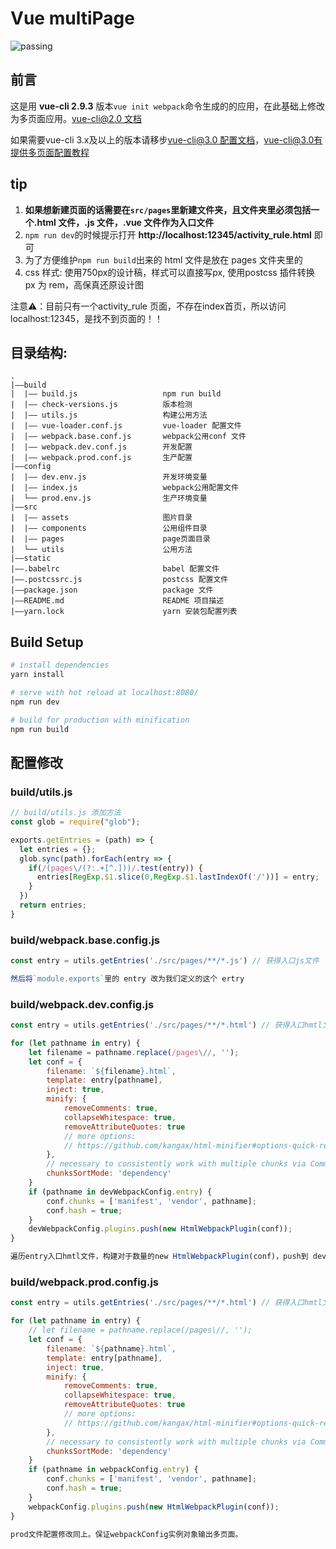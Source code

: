 # Vue multiPage

![passing](https://img.shields.io/badge/build-passing-brightgreen.svg)

## 前言

这是用 **vue-cli 2.9.3** 版本`vue init webpack`命令生成的的应用，在此基础上修改为多页面应用。[vue-cli@2.0 文档](https://github.com/vuejs/vue-cli)

如果需要vue-cli 3.x及以上的版本请移步[vue-cli@3.0 配置文档](https://cli.vuejs.org/zh/guide/#%E8%AF%A5%E7%B3%BB%E7%BB%9F%E7%9A%84%E7%BB%84%E4%BB%B6)，vue-cli@3.0有提供多页面配置教程

## tip

1.  **如果想新建页面的话需要在`src/pages`里新建文件夹，且文件夹里必须包括一个.html 文件，.js 文件，.vue 文件作为入口文件**
2.  `npm run dev`的时候提示打开 **http://localhost:12345/activity_rule.html** 即可
3.  为了方便维护`npm run build`出来的 html 文件是放在 pages 文件夹里的
4.  css 样式: 使用750px的设计稿，样式可以直接写px, 使用postcss 插件转换 px 为 rem，高保真还原设计图

注意⚠️：目前只有一个activity_rule 页面，不存在index首页，所以访问localhost:12345，是找不到页面的！！

## 目录结构:
```
.
|——build
|  |—— build.js                   npm run build
|  |—— check-versions.js          版本检测
|  |—— utils.js                   构建公用方法
|  |—— vue-loader.conf.js         vue-loader 配置文件
|  |—— webpack.base.conf.js       webpack公用conf 文件
|  |—— webpack.dev.conf.js        开发配置
|  |—— webpack.prod.conf.js       生产配置
|——config
|  |—— dev.env.js                 开发环境变量
|  |—— index.js                   webpack公用配置文件
|  └── prod.env.js                生产环境变量
|——src
|  |—— assets                     图片目录
|  |—— components                 公用组件目录 
|  |—— pages                      page页面目录
|  └── utils                      公用方法
|——static
|——.babelrc                       babel 配置文件
|——.postcssrc.js                  postcss 配置文件
|——package.json                   package 文件
|——README.md                      README 项目描述
|——yarn.lock                      yarn 安装包配置列表
```

## Build Setup

```bash
# install dependencies
yarn install

# serve with hot reload at localhost:8080/
npm run dev

# build for production with minification
npm run build
```

## 配置修改

### build/utils.js

```javascript
// build/utils.js 添加方法
const glob = require("glob");

exports.getEntries = (path) => {
  let entries = {};
  glob.sync(path).forEach(entry => {
    if(/(pages\/(?:.+[^.]))/.test(entry)) {
      entries[RegExp.$1.slice(0,RegExp.$1.lastIndexOf('/'))] = entry;
    }
  })
  return entries;
}
```

### build/webpack.base.config.js

```javascript
const entry = utils.getEntries('./src/pages/**/*.js') // 获得入口js文件

然后将`module.exports`里的 entry 改为我们定义的这个 ertry
```

### build/webpack.dev.config.js

```javascript
const entry = utils.getEntries('./src/pages/**/*.html') // 获得入口hmtl文件

for (let pathname in entry) {
    let filename = pathname.replace(/pages\//, '');
    let conf = {
        filename: `${filename}.html`,
        template: entry[pathname],
        inject: true,
        minify: {
            removeComments: true,
            collapseWhitespace: true,
            removeAttributeQuotes: true
            // more options:
            // https://github.com/kangax/html-minifier#options-quick-reference
        },
        // necessary to consistently work with multiple chunks via CommonsChunkPlugin
        chunksSortMode: 'dependency'
    }
    if (pathname in devWebpackConfig.entry) {
        conf.chunks = ['manifest', 'vendor', pathname];
        conf.hash = true;
    }
    devWebpackConfig.plugins.push(new HtmlWebpackPlugin(conf));
}

遍历entry入口hmtl文件，构建对于数量的new HtmlWebpackPlugin(conf)，push到 devWebpackConfig中
```

### build/webpack.prod.config.js

```javascript
const entry = utils.getEntries('./src/pages/**/*.html') // 获得入口hmtl文件

for (let pathname in entry) {
    // let filename = pathname.replace(/pages\//, '');
    let conf = {
        filename: `${pathname}.html`,
        template: entry[pathname],
        inject: true,
        minify: {
            removeComments: true,
            collapseWhitespace: true,
            removeAttributeQuotes: true
            // more options:
            // https://github.com/kangax/html-minifier#options-quick-reference
        },
        // necessary to consistently work with multiple chunks via CommonsChunkPlugin
        chunksSortMode: 'dependency'
    }
    if (pathname in webpackConfig.entry) {
        conf.chunks = ['manifest', 'vendor', pathname];
        conf.hash = true;
    }
    webpackConfig.plugins.push(new HtmlWebpackPlugin(conf));
}

prod文件配置修改同上。保证webpackConfig实例对象输出多页面。
```
